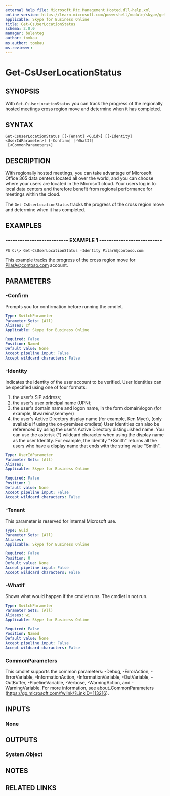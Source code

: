 ```yaml
---
external help file: Microsoft.Rtc.Management.Hosted.dll-help.xml
online version: https://learn.microsoft.com/powershell/module/skype/get-csuserlocationstatus
applicable: Skype for Business Online
title: Get-CsUserLocationStatus
schema: 2.0.0
manager: bulenteg
author: tomkau
ms.author: tomkau
ms.reviewer:
---
```


# Get-CsUserLocationStatus

## SYNOPSIS
With `Get-CsUserLocationStatus` you can track the progress of the regionally hosted meetings cross region move and determine when it has completed.

## SYNTAX

```
Get-CsUserLocationStatus [[-Tenant] <Guid>] [[-Identity] <UserIdParameter>] [-Confirm] [-WhatIf]
 [<CommonParameters>]
```

## DESCRIPTION
With regionally hosted meetings, you can take advantage of Microsoft Office 365 data centers located all over the world, and you can choose where your users are located in the Microsoft cloud. Your users log in to local data centers and therefore benefit from regional performance for meetings within the cloud.

The `Get-CsUserLocationStatus` tracks the progress of the cross region move and determine when it has completed.

## EXAMPLES

### -------------------------- EXAMPLE 1 --------------------------
```
PS C:\> Get-CsUserLocationStatus -Identity PilarA@contoso.com
```

This example tracks the progress of the cross region move for PilarA@contoso.com account.

## PARAMETERS

### -Confirm
Prompts you for confirmation before running the cmdlet.

```yaml
Type: SwitchParameter
Parameter Sets: (All)
Aliases: cf
Applicable: Skype for Business Online

Required: False
Position: Named
Default value: None
Accept pipeline input: False
Accept wildcard characters: False
```

### -Identity
Indicates the Identity of the user account to be verified. User Identities can be specified using one of four formats:

1) the user's SIP address;
2) the user's user principal name (UPN);
3) the user's domain name and logon name, in the form domain\logon (for example, litwareinc\kenmyer)
4) the user's Active Directory display name (for example, Ken Myer), (only available if using the on-premises cmdlets) User Identities can also be referenced by using the user's Active Directory distinguished name.
You can use the asterisk (\*) wildcard character when using the display name as the user Identity. For example, the Identity "\*Smith" returns all the users who have a display name that ends with the string value "Smith".

```yaml
Type: UserIdParameter
Parameter Sets: (All)
Aliases: 
Applicable: Skype for Business Online

Required: False
Position: 1
Default value: None
Accept pipeline input: False
Accept wildcard characters: False
```

### -Tenant
This parameter is reserved for internal Microsoft use.

```yaml
Type: Guid
Parameter Sets: (All)
Aliases: 
Applicable: Skype for Business Online

Required: False
Position: 0
Default value: None
Accept pipeline input: False
Accept wildcard characters: False
```

### -WhatIf
Shows what would happen if the cmdlet runs.
The cmdlet is not run.

```yaml
Type: SwitchParameter
Parameter Sets: (All)
Aliases: wi
Applicable: Skype for Business Online

Required: False
Position: Named
Default value: None
Accept pipeline input: False
Accept wildcard characters: False
```

### CommonParameters
This cmdlet supports the common parameters: -Debug, -ErrorAction, -ErrorVariable, -InformationAction, -InformationVariable, -OutVariable, -OutBuffer, -PipelineVariable, -Verbose, -WarningAction, and -WarningVariable. For more information, see about_CommonParameters (https://go.microsoft.com/fwlink/?LinkID=113216).

## INPUTS

### None

## OUTPUTS

### System.Object

## NOTES

## RELATED LINKS
